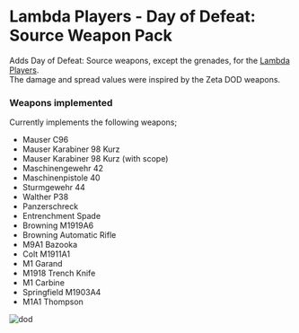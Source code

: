 # Lambda Players - Day of Defeat: Source Weapon Pack
Adds Day of Defeat: Source weapons, except the grenades, for the [Lambda Players](https://github.com/IcyStarFrost/Lambda-Players/).<br>
The damage and spread values were inspired by the Zeta DOD weapons.

### Weapons implemented
Currently implements the following weapons;
- Mauser C96
- Mauser Karabiner 98 Kurz
- Mauser Karabiner 98 Kurz (with scope)
- Maschinengewehr 42
- Maschinenpistole 40
- Sturmgewehr 44
- Walther P38
- Panzerschreck
- Entrenchment Spade
- Browning M1919A6
- Browning Automatic Rifle
- M9A1 Bazooka
- Colt M1911A1
- M1 Garand
- M1918 Trench Knife
- M1 Carbine
- Springfield M1903A4
- M1A1 Thompson

![dod](https://user-images.githubusercontent.com/9823203/207096256-d612f9db-34f4-442d-9101-0cd7b644da8b.png)
